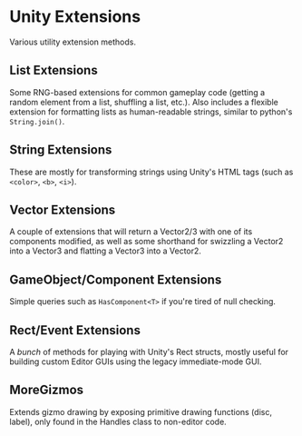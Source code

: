 # Unity Extensions
Various utility extension methods.

## List Extensions
Some RNG-based extensions for common gameplay code (getting a random element from a list, shuffling a list, etc.). Also includes a flexible extension for formatting lists as human-readable strings, similar to python's `String.join()`.

## String Extensions
These are mostly for transforming strings using Unity's HTML tags (such as `<color>`, `<b>`, `<i>`).

## Vector Extensions
A couple of extensions that will return a Vector2/3 with one of its components modified, as well as some shorthand for swizzling a Vector2 into a Vector3 and flatting a Vector3 into a Vector2.

## GameObject/Component Extensions
Simple queries such as `HasComponent<T>` if you're tired of null checking.
  
## Rect/Event Extensions
A *bunch* of methods for playing with Unity's Rect structs, mostly useful for building custom Editor GUIs using the legacy immediate-mode GUI.

## MoreGizmos
Extends gizmo drawing by exposing primitive drawing functions (disc, label), only found in the Handles class to non-editor code.

